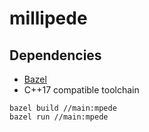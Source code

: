 # millipede

## Dependencies
- [Bazel](https://docs.bazel.build/versions/master/install.html)
- C++17 compatible toolchain

```
bazel build //main:mpede
bazel run //main:mpede
```
